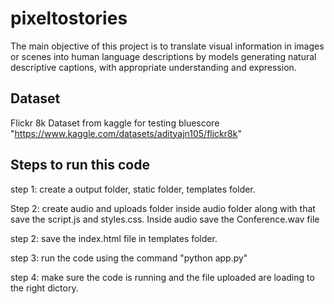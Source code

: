 # pixeltostories
The main objective of this project is to translate visual information in images or scenes into human language descriptions by models generating natural descriptive captions, with appropriate understanding and expression.

## Dataset
Flickr 8k Dataset from kaggle for testing bluescore "https://www.kaggle.com/datasets/adityajn105/flickr8k"

## Steps to run this code
step 1: create a output folder, static folder, templates folder.

Step 2: create audio and uploads folder inside audio folder along with that save the script.js and styles.css. Inside audio save the Conference.wav file

step 2: save the index.html file in templates folder.

step 3: run the code using the command "python app.py"

step 4: make sure the code is running and the file uploaded are loading to the right dictory.
